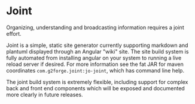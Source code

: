 # Joint

Organizing, understanding and broadcasting information requires a joint effort.

Joint is a simple, static site generator currently supporting markdown and plantuml displayed through an Angular "wiki" site.
The site build system is fully automated from installing angular on your system to running a live reload server if desired.
For more information see the fat JAR for maven coordinates `com.g2forge.joint:jo-joint`, which has command line help.

The joint build system is extremely flexible, including support for complex back and front end components which will be exposed and documented more clearly in future releases.
